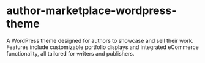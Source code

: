 # author-marketplace-wordpress-theme
A WordPress theme designed for authors to showcase and sell their work. Features include customizable portfolio displays and integrated eCommerce functionality, all tailored for writers and publishers.
